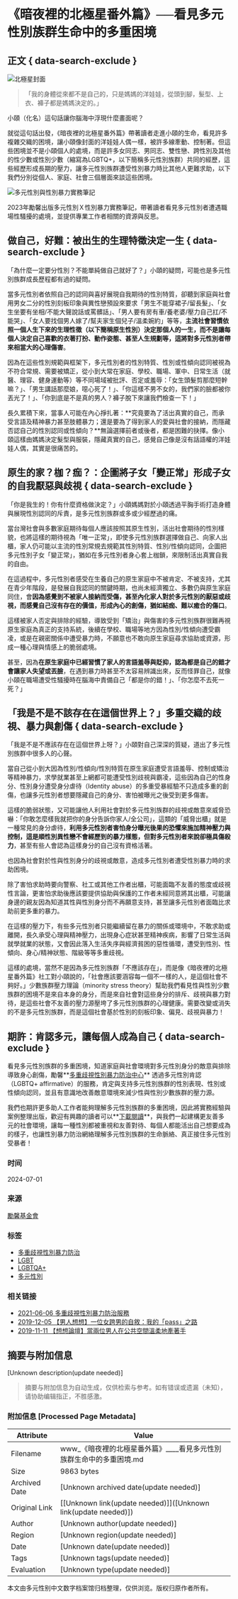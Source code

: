 # 《暗夜裡的北極星番外篇》──看見多元性別族群生命中的多重困境

## 正文 { data-search-exclude }


![北極星封面](https://www.goh.org.tw/wp-content/uploads/2024/07/北極星01.jpg)

> 「我的身體從來都不是自己的，只是媽媽的洋娃娃，從頭到腳，髮型、上衣、褲子都是媽媽決定的。」

小頤（化名）這句話讓你腦海中浮現什麼畫面呢？

就從這句話出發，《暗夜裡的北極星番外篇》帶著讀者走進小頤的生命，看見許多複雜交織的困境，讓小頤像封面的洋娃娃人偶一樣，被許多線牽動、控制著。但這些困境並不是小頤個人的處境，而是許多女同志、男同志、雙性戀、跨性別及其他的性少數或性別少數（縮寫為LGBTQ+，以下簡稱多元性別族群）共同的經歷，這些經歷形成長期的壓力，讓多元性別族群遭受性別暴力時比其他人更難求助，以下我們分別從個人、家庭、社會三個層面來談這些困境。

![多元性別與性別暴力實務筆記](https://www.goh.org.tw/wp-content/uploads/2024/01/暗夜裡的北極星番外篇-849x1200.jpg)

2023年勵馨出版多元性別Ｘ性別暴力實務筆記，帶著讀者看見多元性別者遭遇職場性騷擾的處境，並提供專業工作者相關的資源與反思。

## 做自己，好難：被出生的生理特徵決定一生 { data-search-exclude }

「為什麼一定要分性別？不能單純做自己就好了？」小頤的疑問，可能也是多元性別族群成長歷程都有過的疑問。

當多元性別者依照自己的認同與喜好展現自我期待的性別特質，卻聽到家庭與社會用男女二分的性別刻板印象與異性戀預設來要求「男生不能穿裙子/留長髮」、「女生坐要有坐相/不能大聲說話或罵髒話」、「男人要有房有車/養老婆/壓力自己扛/不能哭」、「女人要找個男人嫁了/幫夫家生個兒子/溫柔婉約」等等，**主流社會習慣依照一個人生下來的生理性徵（以下簡稱原生性別）決定那個人的一生，而不是讓每個人決定自己喜歡的衣著打扮、動作姿態、甚至人生規劃等，這將對多元性別者帶來相當大的心理傷害**。

因為在這些性別規範與框架下，多元性別者的性別特質、性別或性傾向認同被視為不符合常規、需要被矯正，從小到大常在家庭、學校、職場、軍中、日常生活（就醫、理容、健身運動等）等不同場域被批評、否定或羞辱：「女生頭髮剪那麼短幹嘛？」、「男生講話那麼娘，噁心死了！」、「你這樣不男不女的，我們家的臉都被你丟光了！」、「你到底是不是真的男人？褲子脫下來讓我們檢查一下！」

長久累積下來，當事人可能在內心掙扎著：**究竟要為了活出真實的自己，而承受言語及精神暴力甚至肢體暴力；還是要為了得到家人的愛與社會的接納，而隱藏否認自己的性別認同或性傾向？**無論選擇前者或後者，都是困難的抉擇。像小頤這樣由媽媽決定髮型與服裝，隱藏真實的自己，感覺自己像是沒有話語權的洋娃娃人偶，其實是很痛苦的。

## 原生的家？枷？痂？：企圖將子女「變正常」形成子女的自我厭惡與歧視 { data-search-exclude }

「你是我生的！你有什麼資格做決定？」小頤媽媽對於小頤透過平胸手術打造身體與展現性別認同的斥責，是多元性別族群或多或少經歷過的痛。

當台灣社會與多數家庭期待每個人應該按照其原生性別，活出社會期待的性別樣貌，也將這樣的期待視為「唯一正常」，即使多元性別族群選擇做自己、向家人出櫃，家人仍可能以主流的性別常規去規範其性別特質、性別/性傾向認同，企圖把多元性別子女「變正常」，猶如在多元性別者身心套上枷鎖，來限制活出真實自我的自由。

在這過程中，多元性別者感受在生養自己的原生家庭中不被肯定、不被支持，尤其在青少年階段，是發展自我認同的關鍵時期，也尚未經濟獨立、多數仍與原生家庭同住，會**因為感覺到不被家人接納而受傷，甚至內化家人對於多元性別的厭惡或歧視，而感覺自己沒有存在的價值，形成內心的創傷，猶如結痂、難以癒合的傷口**。

這樣被家人否定與排除的經驗，導致受到「矯治」與傷害的多元性別族群很難再視原生家庭為真正的支持系統，後續在學校、職場等地方因為性別/性傾向遭受霸凌，或是在親密關係中遭受暴力時，不願意也不敢向原生家庭尋求協助或資源，形成一種心理與情感上的脆弱處境。

甚至，因為**在原生家庭中已經習慣了家人的言語羞辱與貶抑，認為都是自己的錯才會讓家人失望或丟臉**，在遇到暴力時甚至不太容易辨識出來，反而怪罪自己，就像小頤在職場遭受性騷擾時在腦海中責備自己「都是你的錯！」、「你怎麼不去死一死？」

## 「我是不是不該存在在這個世界上？」多重交織的歧視、暴力與創傷 { data-search-exclude }

「我是不是不應該存在在這個世界上呀？」小頤對自己深深的質疑，道出了多元性別族群中很多人的心聲。

當自己從小到大因為性別/性傾向/性別特質在原生家庭遭受言語羞辱、控制或矯治等精神暴力，求學就業甚至上網都可能遭受性別歧視與霸凌，這些因為自己的性身分、性別身分遭受身分虐待（Identity abuse）的多重受暴經驗不只造成多重的創傷，也讓多元性別者想要隱藏自己的身分、害怕被曝光之後受到更多傷害。

這樣的脆弱狀態，又可能讓他人利用社會對於多元性別族群的歧視或敵意來威脅恐嚇：「你敢怎麼樣我就把你的身分告訴你家人/全公司」，這類的「威脅出櫃」就是一種常見的身分虐待，**利用多元性別者害怕身分曝光後果的恐懼來施加精神壓力與控制，這是順性別異性戀不會經歷到的暴力樣態，但對多元性別者來說卻極具傷殺力**，甚至有些人會認為這樣身分的自己沒有資格活著。

也因為社會對於性與性別身分的歧視或敵意，造成多元性別者遭受性別暴力時的求助困境。

除了害怕求助時要向警察、社工或其他工作者出櫃，可能面臨不友善的態度或歧視性言論，更害怕求助後應該要提供協助與保護的工作者未經同意將其出櫃，可能讓身邊的親友因為知道其性與性別身分而不再願意支持，甚至讓多元性別者面臨比求助前更多重的暴力。

在這樣的壓力下，有些多元性別者只能繼續留在暴力的關係或環境中，不敢求助或離開，長久承受心理與精神壓力，出現身心症狀甚至精神疾病，影響了日常生活與就學就業的狀態，又會因此落入生活失序與經濟貧困的惡性循環，遭受到性別、性傾向、身心/精神狀態、階級等等多重歧視。

這樣的處境，當然不是因為多元性別族群「不應該存在」，而是像《暗夜裡的北極星番外篇》社工對小頤說的，「社會應該要涵容每一個不一樣的人，是這個社會不夠好。」少數族群壓力理論（minority stress theory）幫助我們看見性與性別少數族群的困境不是來自本身的身分，而是來自社會對這些身分的排斥、歧視與暴力對待，是這些社會不友善的壓力源壓垮了多元性別族群的心理健康。需要改變或消失的不是多元性別族群，而是這個社會基於性別的刻板印象、偏見、歧視與暴力！

## 期許：肯認多元，讓每個人成為自己 { data-search-exclude }

看見多元性別族群的多重困境，知道家庭與社會環境對多元性別身分的敵意與排除導致身心創傷，勵馨**[多重歧視性別暴力防治中心](https://www.goh.org.tw/services/multiple-discrimination-and-gender-violence-prevention-center/)** 透過多元性別肯認（LGBTQ+ affirmative）的服務，肯定與支持多元性別族群的性別表現、性別或性傾向認同，並且有意識地改善敵意環境來減少性與性別少數族群的壓力源。

我們也期許更多助人工作者能夠理解多元性別族群的多重困境，因此將實務經驗與案例整理出版，歡迎有興趣的讀者可以**[下載閱讀](https://www.goh.org.tw/pr-category/publications/)**，與我們一起建構更友善多元的社會環境，讓每一種性別都被重視和友善對待、每個人都能活出自己想要成為的樣子，也讓性別暴力防治網絡理解多元性別族群的生命脈絡、真正接住多元性別受暴者！

### 时间

2024-07-01

### 来源

[勵馨基金會](https://www.goh.org.tw/perspectives/)

### 标签

- [多重歧視性別暴力防治](https://www.goh.org.tw/perspectives-tag/%e5%a4%9a%e5%85%83%e6%ad%a7%e8%a6%96%e6%80%a7%e5%88%a5%e6%9a%b4%e5%8a%9b%e9%98%b2%e6%b2%bb%e4%b8%ad%e5%bf%83/)
- [LGBT](https://www.goh.org.tw/perspectives-tag/lgbt/)
- [LGBTQA+](https://www.goh.org.tw/perspectives-tag/lgbtqa/)
- [多元性別](https://www.goh.org.tw/perspectives-tag/%e5%a4%9a%e5%85%83%e6%80%a7%e5%88%a5/)

### 相关链接

- [2021-06-06 多重歧視性別暴力防治服務](https://www.goh.org.tw/perspectives/sexual-violence-prevention-of-lgbtq/)
- [2019-12-05 【男人想想】一位女跨男的自敘：我的「pass」之路](https://www.goh.org.tw/perspectives/transgender-confessions/)
- [2019-11-11 【想想論壇】當兩位男人在公共空間溫柔地牽著手](https://www.goh.org.tw/perspectives/when-two-men-holding-hands-tenderly-in-public/)
<!-- tcd_original_link https://www.goh.org.tw/perspectives/the-dilemma-of-gender-diverse-groups/ -->


## 摘要与附加信息

<!-- tcd_abstract -->
[Unknown description(update needed)]
<!-- tcd_abstract_end -->

> 摘要与附加信息为自动生成，仅供检索与参考。如有错误或遗漏（未知），请协助编辑指正，不胜感激。

### 附加信息 [Processed Page Metadata]

| Attribute       | Value                                  |
|-----------------|----------------------------------------|
| Filename        | www_《暗夜裡的北極星番外篇》____看見多元性別族群生命中的多重困境.md                             |
| Size            | 9863 bytes                           |
| Archived Date   | [Unknown archived date(update needed)]                             |
| Original Link   | [[Unknown link(update needed)]]([Unknown link(update needed)])                       |
| Author          | [Unknown author(update needed)]                               |
| Region          | [Unknown region(update needed)]                               |
| Date            | [Unknown date(update needed)]                                 |
| Tags            | [Unknown tags(update needed)]                                 |
| Evaluation            | [Unknown type(update needed)]                                 |
<!-- tcd_table_end -->

本文由多元性别中文数字档案馆归档整理，仅供浏览。版权归原作者所有。
